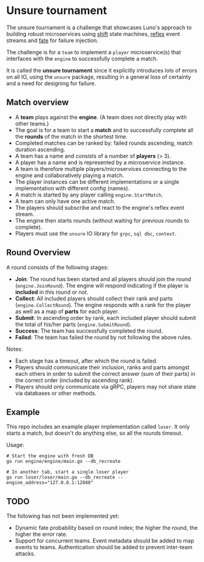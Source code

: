 # Unsure tournament

The unsure tournament is a challenge that showcases Luno's approach to building robust microservices using [shift](https://github.com/luno/shift) state machines, [reflex](https://github.com/luno/reflex) event streams and [fate](https://github.com/luno/fate) for failure injection.

The challenge is for a `team` to implement a `player` microservice(s) that interfaces with the `engine` to successfully complete a match.

It is called the **unsure tournament** since it explicitly introduces lots of errors on all IO, using the `unsure` package, resulting in a general loss of certainty and a need for designing for failure.

## Match overview

- A **team** plays against the **engine**. (A team does not directly play with other teams.)
- The goal is for a team to start a **match** and to successfully complete all the **rounds** of the match in the shortest time.
- Completed matches can be ranked by: failed rounds ascending, match duration ascending.
- A team has a name and consists of a number of **players** (> 3).
- A player has a name and is represented by a microservice instance. 
- A team is therefore multiple players/microservices connecting to the engine and collaboratively playing a match.
- The player instances can be different implementations or a single implementation with different config (names).
- A match is started by any player calling `engine.StartMatch`.
- A team can only have one active match.
- The players should subscribe and react to the engine's reflex event stream.
- The engine then starts rounds (without waiting for previous rounds to complete).
- Players must use the `unsure` IO library for `grpc`, `sql dbc`, `context`.

## Round Overview

A round consists of the following stages:
- **Join**: The round has been started and all players should join the round (`engine.JoinRound`). The engine will respond indicating if the player is **included** in this round or not.
- **Collect**: All included players should collect their rank and parts (`engine.CollectRound`). The engine responds with a rank for the player as well as a map of **parts** for each player. 
- **Submit**: In ascending order by rank, each included player should submit the total of his/her parts (`engine.SubmitRound`).
- **Success**: The team has successfully completed the round.
- **Failed**: The team has failed the round by not following the above rules.

Notes:
- Each stage has a timeout, after which the round is failed.
- Players should communicate their inclusion, ranks and parts amongst each others in order to submit the correct answer (sum of their parts) in the correct order (included by ascending rank).
- Players should only communicate via gRPC, players may not share state via databases or other methods.

## Example

This repo includes an example player implementation called `loser`. It only starts a match, but doesn't do anything else, so all the rounds timeout.

Usage:
```
# Start the engine with fresh DB
go run engine/engine/main.go --db_recreate

# In another tab, start a single loser player
go run loser/loser/main.go --db_recreate --engine_address="127.0.0.1:12048"
```

## TODO

The following has not been implemented yet:
 - Dynamic fate probability based on round index; the higher the round, the higher the error rate.
 - Support for concurrent teams. Event metadata should be added to map events to teams. Authentication should be added to prevent inter-team attacks.